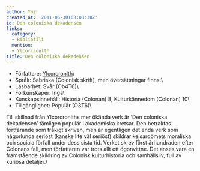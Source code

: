 ```yaml
---
author: Ymir
created_at: '2011-06-30T08:03:30Z'
id: Den coloniska dekadensen
links:
  category:
  - Bibliofili
  mention:
  - Ylcorcronlth
title: Den coloniska dekadensen
---
```


-   Författare: [Ylcorcronlth]\
-   Språk: Sabriska (Colonisk skrift), men översättningar finns.\
-   Läsbarhet: Svår (Ob4T6)\
-   Förkunskaper: Inga\
-   Kunskapsinnehåll: Historia (Colonan) 8, Kulturkännedom (Colonan) 10\
-   Tillgänglighet: Populär (O3T6)\

Till skillnad från Ylcorcronlths mer ökända verk är ’Den coloniska dekadensen’ tämligen populär i
akademiska kretsar. Den betraktas fortfarande som tråkigt skriven, men är egentligen det enda verk
som någorlunda seriöst (kanske lite väl seriöst) skildrar kejsardömets moraliska och sociala förfall
under dess sista tid. Verket skrev först århundraden efter Colonans fall, men författaren var trots
allt ett ögonvittne. Det anses vara en framstående skildring av Colonisk kulturhistoria och
samhällsliv, full av kuriösa detaljer.\

  [Ylcorcronlth]: Ylcorcronlth